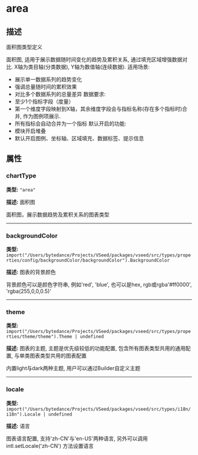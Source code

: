 # area
## 描述
面积图类型定义

面积图, 适用于展示数据随时间变化的趋势及累积关系, 通过填充区域增强数据对比. X轴为类目轴(分类数据), Y轴为数值轴(连续数据).
适用场景:
- 展示单一数据系列的趋势变化
- 强调总量随时间的累积效果
- 对比多个数据系列的总量差异
数据要求:
- 至少1个指标字段（度量）
- 第一个维度字段映射到X轴，其余维度字段会与指标名称(存在多个指标时)合并, 作为图例项展示.
- 所有指标会自动合并为一个指标
默认开启的功能:
- 模块开启堆叠
- 默认开启图例、坐标轴、区域填充、数据标签、提示信息


## 属性

### chartType

**类型:** `"area"`

**描述:**
面积图

面积图，展示数据趋势及累积关系的图表类型

---

### backgroundColor

**类型:** `import("/Users/bytedance/Projects/VSeed/packages/vseed/src/types/properties/config/backgroundColor/backgroundColor").BackgroundColor`

**描述:**
图表的背景颜色

背景颜色可以是颜色字符串, 例如'red', 'blue', 也可以是hex, rgb或rgba'#ff0000', 'rgba(255,0,0,0.5)'

---

### theme

**类型:** `import("/Users/bytedance/Projects/VSeed/packages/vseed/src/types/properties/theme/theme").Theme | undefined`

**描述:**
图表的主题, 主题是优先级较低的功能配置, 包含所有图表类型共用的通用配置, 与单类图表类型共用的图表配置

内置light与dark两种主题, 用户可以通过Builder自定义主题

---

### locale

**类型:** `import("/Users/bytedance/Projects/VSeed/packages/vseed/src/types/i18n/i18n").Locale | undefined`

**描述:**
语言

图表语言配置, 支持'zh-CN'与'en-US'两种语言, 另外可以调用 intl.setLocale('zh-CN') 方法设置语言